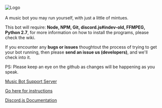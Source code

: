 ![Logo](https://cdn.discordapp.com/attachments/211274061794377729/224402276687675393/OS-MB-Github-Transparent.svg)
<br />
<br />
A music bot you may run yourself, with just a little of mintues.

This bot will require: **Node, NPM, Git, discord.js#indev-old, FFMPEG, Python 2.7**, for more information on how to install the programs, please check the wiki.

If you encounter any **bugs or issues** thoughtout the process of trying to get your bot running, then please **send an issue us (developers)**, and we'll check into it. 

PS: Please keep an eye on the github as changes will be happening as you speak.

[Music Bot Support Server](https://discord.gg/CVyVgap)

[Go here for instructions](https://github.com/developerCodex/musicbot/wiki/Installation)

[Discord.js Documentation](http://discordjs.readthedocs.io/en/8.1.0/index.html)
